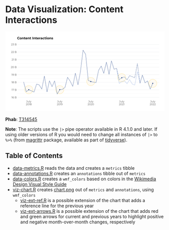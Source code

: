 # Data Visualization: Content Interactions

![Chart of content interactions on Wikimedia sites](figures/chart.png)

**Phab**: [T314545](https://phabricator.wikimedia.org/T314545)

**Note**: The scripts use the `|>` pipe operator available in R 4.1.0 and later. If using older versions of R you would need to change all instances of `|>` to `%>%` (from [magrittr](https://magrittr.tidyverse.org/) package, available as part of [tidyverse](https://www.tidyverse.org/)).

## Table of Contents

- [data-metrics.R](scripts/data-metrics.R) reads the data and creates a `metrics` tibble
- [data-annotations.R](scripts/data-annotations.R) creates an `annotations` tibble out of `metrics`
- [data-colors.R](scripts/data-colors.R) creates a `wmf_colors` based on colors in the [Wikimedia Design Visual Style Guide](https://design.wikimedia.org/style-guide/visual-style_colors.html)
- [viz-chart.R](scripts/viz-chart.R) creates [chart.png](figures/chart.png) out of `metrics` and `annotations`, using `wmf_colors`
    - [viz-ext-ref.R](scripts/viz-ext-ref.R) is a possible extension of the chart that adds a reference line for the previous year
    - [viz-ext-arrows.R](scripts/viz-ext-arrows.R) is a possible extension of the chart that adds red and green arrows for current and previous years to highlight positive and negative month-over-month changes, respectively
